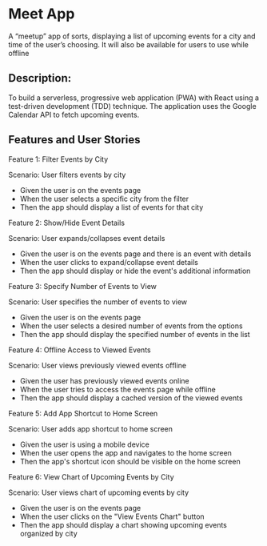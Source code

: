 # Meet App

A “meetup” app of sorts, displaying a list of upcoming events for a city and time of the user’s choosing. It will also be available for users to use while offline

## Description:

To build a serverless, progressive web application (PWA) with React using a test-driven development (TDD) technique. The application uses the Google
Calendar API to fetch upcoming events.

## Features and User Stories

Feature 1: Filter Events by City

Scenario: User filters events by city
- Given the user is on the events page
- When the user selects a specific city from the filter
- Then the app should display a list of events for that city

Feature 2: Show/Hide Event Details

Scenario: User expands/collapses event details
- Given the user is on the events page and there is an event with details
- When the user clicks to expand/collapse event details
- Then the app should display or hide the event's additional information

Feature 3: Specify Number of Events to View

Scenario: User specifies the number of events to view
- Given the user is on the events page
- When the user selects a desired number of events from the options
- Then the app should display the specified number of events in the list

Feature 4: Offline Access to Viewed Events

Scenario: User views previously viewed events offline
- Given the user has previously viewed events online
- When the user tries to access the events page while offline
- Then the app should display a cached version of the viewed events

Feature 5: Add App Shortcut to Home Screen

Scenario: User adds app shortcut to home screen
- Given the user is using a mobile device
- When the user opens the app and navigates to the home screen
- Then the app's shortcut icon should be visible on the home screen

Feature 6: View Chart of Upcoming Events by City

Scenario: User views chart of upcoming events by city
- Given the user is on the events page
- When the user clicks on the "View Events Chart" button
- Then the app should display a chart showing upcoming events organized by city
